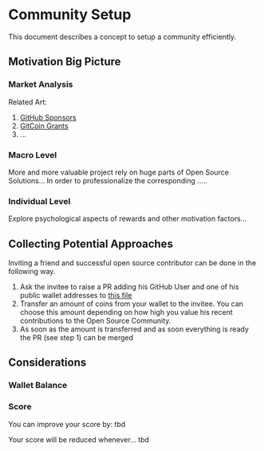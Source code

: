 # Community Setup

This document describes a concept to setup a community efficiently.

## Motivation Big Picture

### Market Analysis

Related Art:

1. [GitHub Sponsors]()
2. [GitCoin Grants](https://gitcoin.co/)
3. ...

### Macro Level

More and more valuable project rely on huge parts of Open Source Solutions... In
order to professionalize the corresponding .....

### Individual Level

Explore psychological aspects of rewards and other motivation factors...

## Collecting Potential Approaches

Inviting a friend and successful open source contributor can be done in the
following way.

1. Ask the invitee to raise a PR adding his GitHub User and one of his public
   wallet addresses to
   [this file](https://github.com/cla-assistant/contributor-assistant/blob/main/community/invitation-tree.json)
2. Transfer an amount of coins from your wallet to the invitee. You can choose
   this amount depending on how high you value his recent contributions to the
   Open Source Community.
3. As soon as the amount is transferred and as soon everything is ready the PR
   (see step 1) can be merged

## Considerations

### Wallet Balance

### Score

You can improve your score by: tbd

Your score will be reduced whenever... tbd
